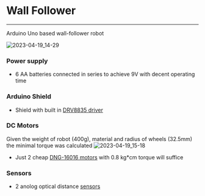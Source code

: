 # Wall Follower
---
Arduino Uno based wall-follower robot

![2023-04-19_14-29](https://user-images.githubusercontent.com/77029165/233075361-f7e812b8-99c4-4b1b-a623-f74817de1faa.png)


### Power supply
- 6 AA batteries connected in series to achieve 9V with decent operating time

### Arduino Shield
- Shield with built in [DRV8835 driver](https://botland.store/arduino-shield-motor-controllers/2671-drv8835-dual-2-channel-motor-driver-11v12-a-shield-for-arduino-pololu-2511-5903351244848.html)

### DC Motors
Given the weight of robot (400g), material and radius of wheels (32.5mm)
the minimal torque was calculated
![2023-04-19_15-18](https://user-images.githubusercontent.com/77029165/233096668-f3187669-8325-40c9-9329-4dbdff317f40.png)

- Just 2 cheap [DNG-16016 motors](https://botland.store/geared-dc-angle-motors/16016-dc-motor-with-148-gear-3-6v-with-double-sided-shaft-200rpm-5904422344078.html) with 0.8 kg\*cm torque will suffice

### Sensors
- 2 anolog optical distance [sensors](https://botland.store/analog-distance-sensors/29-sharp-gp2y0a21yk0f-analog-distance-sensor-10-80cm-5904422304713.html)
